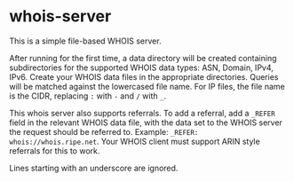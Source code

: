 # whois-server

This is a simple file-based WHOIS server.

After running for the first time, a data directory will be created containing subdirectories for the supported WHOIS data types: ASN, Domain, IPv4, IPv6. Create your WHOIS data files in the appropriate directories. Queries will be matched against the lowercased file name. For IP files, the file name is the CIDR, replacing `:` with `-` and `/` with `_`.

This whois server also supports referrals. To add a referral, add a `_REFER` field in the relevant WHOIS data file, with the data set to the WHOIS server the request should be referred to. Example: `_REFER: whois://whois.ripe.net`. Your WHOIS client must support ARIN style referrals for this to work.

Lines starting with an underscore are ignored.